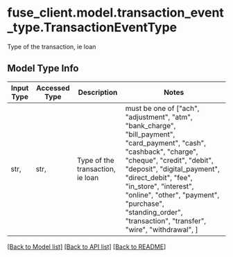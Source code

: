 # fuse_client.model.transaction_event_type.TransactionEventType

Type of the transaction, ie loan

## Model Type Info
Input Type | Accessed Type | Description | Notes
------------ | ------------- | ------------- | -------------
str,  | str,  | Type of the transaction, ie loan | must be one of ["ach", "adjustment", "atm", "bank_charge", "bill_payment", "card_payment", "cash", "cashback", "charge", "cheque", "credit", "debit", "deposit", "digital_payment", "direct_debit", "fee", "in_store", "interest", "online", "other", "payment", "purchase", "standing_order", "transaction", "transfer", "wire", "withdrawal", ] 

[[Back to Model list]](../../README.md#documentation-for-models) [[Back to API list]](../../README.md#documentation-for-api-endpoints) [[Back to README]](../../README.md)

